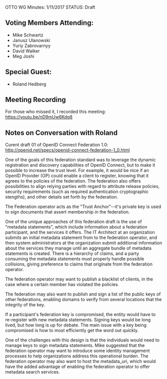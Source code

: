 OTTO WG Minutes: 1/11/2017
STATUS: Draft

## Voting Members Attending:
 - Mike Schwartz
 - Janusz Ulanowski
 - Yuriy Zabrovarnyy
 - David Walker
 - Meg Joshi

## Special Guest:
 - Roland Hedberg

## Meeting Recording

For those who missed it, I recorded this meeting:
  https://youtu.be/nD9mUw6Kdg8

## Notes on Conversation with Roland

Curent draft 01 of OpenID Connect Federation 1.0:
http://openid.net/specs/openid-connect-federation-1_0.html

One of the goals of this federation standard was to leverage the dynamic
registration and discovery capabilities of OpenID Connect, but to make 
it possible to increase the trust level. For example, it would be nice
if an OpenID Provider (OP) could enable a client to register, knowing 
that it agrees to the policies of the federation. The federation also
offers possibilities to align relying parties with regard to attribute
release policies, security requirements (such as required authentication
cryptographic stengths), and other details set forth by the federation.

The Federation operator acts as the "Trust Anchor"--it's private key
is used to sign documents that assert membership in the federation. 

One of the unique approaches of this federation draft is the use of
"metadata statements", which include information about a federation 
participant, and the services it offers. The IT Architect at an 
organization submits an initial metadata statement from to the 
federation operator, and then system administrators at the organization
submit additional information about the services they manage until
an aggregate bundle of metadata statements is created. There is 
a hierarchy of claims, and a party consuming the metadata statements
must properly handle possible collisions, giving preference to 
claims that originate from the federation operator. 

The federation operator may want to publish a blacklist of clients,
in the case where a certain member has violated the policies.

The federation may also want to publish and sign a list of the public
keys of other federations, enabling domains to verify from several
locations that the integrity of the key.

If a participant's federation key is compromised, the entity would have
to re-register with new metadata statements. Signing keys would be 
long lived, but how long is up for debate. The main issue with
a key being compromised is how to most efficiently get the word out
quickly.

One of the challenges with this design is that the individuals would
need to manage keys to sign metadata statements. Mike suggested that 
the federation operator may want to introduce some identity management
processes to help organizations address this operational burden. 
The federation operator may also want to host the metadata_uri,
which would have the added advantage of enabling the federation operator
to offer metadata search services.





